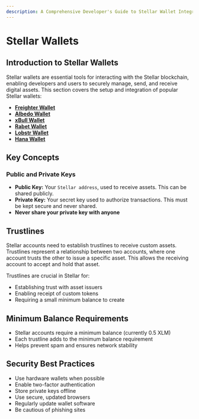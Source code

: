 ```yaml
---
description: A Comprehensive Developer's Guide to Stellar Wallet Integrations
---
```


# Stellar Wallets

## Introduction to Stellar Wallets

Stellar wallets are essential tools for interacting with the Stellar blockchain, enabling developers and users to securely manage, send, and receive digital assets. This section covers the setup and integration of popular Stellar wallets:

* [**Freighter Wallet**](wallets/freighter-wallet.md)
* [**Albedo Wallet**](wallets/albedo-wallet.md)
* [**xBull Wallet**](wallets/xbull-wallet.md)
* [**Rabet Wallet**](wallets/rabet-wallet.md)
* [**Lobstr Wallet**](wallets/lobstr-wallet.md)
* [**Hana Wallet**](wallets/hana-wallet.md)

## Key Concepts

### Public and Private Keys

* **Public Key:** Your `Stellar address`, used to receive assets. This can be shared publicly.
* **Private Key:** Your secret key used to authorize transactions. This must be kept secure and never shared.
* **Never share your private key with anyone**

## Trustlines

Stellar accounts need to establish trustlines to receive custom assets. Trustlines represent a relationship between two accounts, where one account trusts the other to issue a specific asset. This allows the receiving account to accept and hold that asset.

Trustlines are crucial in Stellar for:

* Establishing trust with asset issuers
* Enabling receipt of custom tokens
* Requiring a small minimum balance to create

## Minimum Balance Requirements

* Stellar accounts require a minimum balance (currently 0.5 XLM)
* Each trustline adds to the minimum balance requirement
* Helps prevent spam and ensures network stability

## Security Best Practices

* Use hardware wallets when possible
* Enable two-factor authentication
* Store private keys offline
* Use secure, updated browsers
* Regularly update wallet software
* Be cautious of phishing sites
